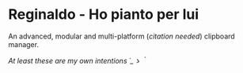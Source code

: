 Reginaldo - Ho pianto per lui
=========

An advanced, modular and multi-platform (*citation needed*) clipboard manager.

*At least these are my own intentions ´_ゝ｀*
